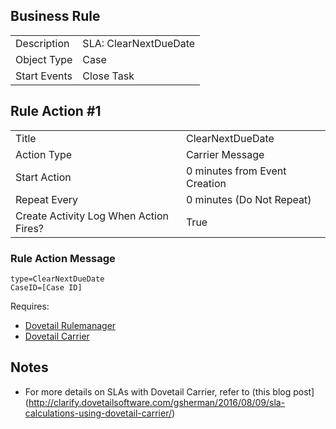 ## Business Rule

|  |  |
| ------------- | ------------- |
| Description  |SLA: ClearNextDueDate|
| Object Type  | Case|
| Start Events| Close Task

## Rule Action #1
|  |  |
| ------------- | ------------- |
| Title	| ClearNextDueDate
| Action Type	| Carrier Message
| Start Action	| 0 minutes from Event Creation
| Repeat Every	| 0 minutes (Do Not Repeat)
| Create Activity Log When Action Fires?	| True

### Rule Action Message	
```
type=ClearNextDueDate
CaseID=[Case ID]
```

Requires:
* [Dovetail Rulemanager](https://support.dovetailsoftware.com/selfservice/products/show/RuleManager)
* [Dovetail Carrier](https://support.dovetailsoftware.com/selfservice/products/show/Dovetail%20Carrier)

## Notes
* For more details on SLAs with Dovetail Carrier, refer to (this blog post](http://clarify.dovetailsoftware.com/gsherman/2016/08/09/sla-calculations-using-dovetail-carrier/)

